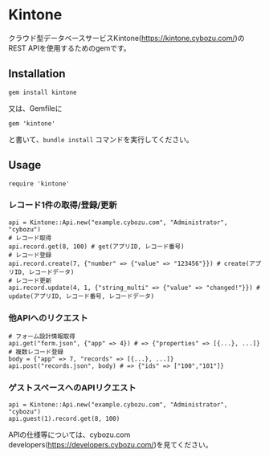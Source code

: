 # Kintone

クラウド型データベースサービスKintone(https://kintone.cybozu.com/)のREST APIを使用するためのgemです。

## Installation

    gem install kintone

又は、Gemfileに

    gem 'kintone'

と書いて、`bundle install` コマンドを実行してください。

## Usage

    require 'kintone'

### レコード1件の取得/登録/更新

	api = Kintone::Api.new("example.cybozu.com", "Administrator", "cybozu")
	# レコード取得
	api.record.get(8, 100) # get(アプリID, レコード番号)
	# レコード登録
	api.record.create(7, {"number" => {"value" => "123456"}}) # create(アプリID, レコードデータ)
	# レコード更新
	api.record.update(4, 1, {"string_multi" => {"value" => "changed!"}}) # update(アプリID, レコード番号, レコードデータ)

### 他APIへのリクエスト

	# フォーム設計情報取得
	api.get("form.json", {"app" => 4}) # => {"properties" => [{...}, ...]}
	# 複数レコード登録
	body = {"app" => 7, "records" => [{...}, ...]}
	api.post("records.json", body) # => {"ids" => ["100","101"]}

### ゲストスペースへのAPIリクエスト

	api = Kintone::Api.new("example.cybozu.com", "Administrator", "cybozu")
	api.guest(1).record.get(8, 100)

APIの仕様等については、cybozu.com developers(https://developers.cybozu.com/)を見てください。
